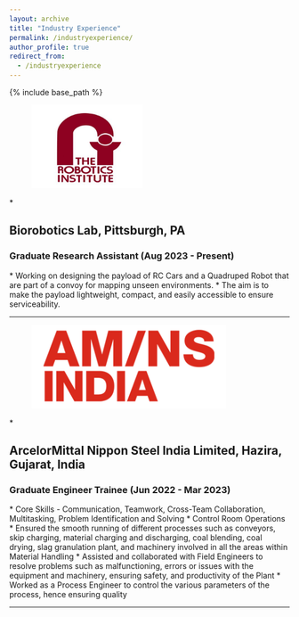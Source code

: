 ```yaml
---
layout: archive
title: "Industry Experience"
permalink: /industryexperience/
author_profile: true
redirect_from:
  - /industryexperience
---
```


{% include base_path %}

<figure>
  <img src="/images/robotics_institute.png" alt="RI Logo" style="width:200px;height:150px;">
  </figure>
* <h2>Biorobotics Lab, Pittsburgh, PA</h2>
  <h3>Graduate Research Assistant (Aug 2023 - Present)</h3>
  *	Working on designing the payload of RC Cars and a Quadruped Robot that are part of a convoy for mapping unseen environments.
  * The aim is to make the payload lightweight, compact, and easily accessible to ensure serviceability.
  
---

<figure>
  <img src="/images/AMNS_Logo.png" alt="AM/NS Logo" style="width:350px;height:150px;">
  </figure>
* <h2>ArcelorMittal Nippon Steel India Limited, Hazira, Gujarat, India</h2>
  <h3>Graduate Engineer Trainee (Jun 2022 - Mar 2023)</h3>
  * Core Skills - Communication, Teamwork, Cross-Team Collaboration, Multitasking, Problem Identification and Solving
  * Control Room Operations
  * Ensured the smooth running of different processes such as conveyors, skip charging, material charging and discharging, coal blending, coal drying, slag granulation plant, and machinery involved in all the areas within Material Handling
  * Assisted and collaborated with Field Engineers to resolve problems such as malfunctioning, errors or issues with  the equipment and machinery, ensuring safety, and productivity of the Plant
  * Worked as a Process Engineer to control the various parameters of the process, hence ensuring quality
  
---